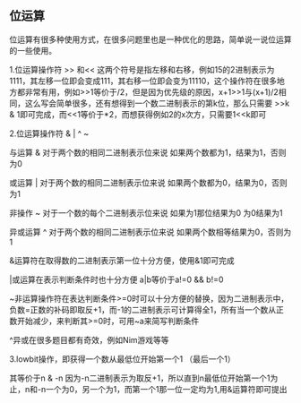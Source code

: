 ## 位运算

位运算有很多种使用方式，在很多问题里也是一种优化的思路，简单说一说位运算的一些使用。

1.位运算操作符 >> 和<< 这两个符号是指左移和右移，例如15的2进制表示为1111，其左移一位即会变成111，其右移一位即会变为11110，这个操作符在很多地方都非常有用，例如>>1等价于/2，但是因为优先级的原因，x+1>>1与(x+1)/2相同，这么写会简单很多，还有想得到一个数二进制表示的第k位，那么只需要 >>k & 1即可完成，而<<1等价于*2，而想获得例如2的x次方，只需要1<<k即可

2.位运算操作符 & | ^ ~

与运算 & 对于两个数的相同二进制表示位来说 如果两个数都为1，结果为1，否则为0

或运算 |  对于两个数的相同二进制表示位来说 如果两个数都为0，结果为0，否则为1

非操作  ~ 对于一个数的每个二进制表示位来说 如果为1那位结果为0 为0结果为1

异或运算 ^  对于两个数的相同二进制表示位来说 如果两个数相等结果为0，否则为1

&运算符在取得数的二进制表示第一位十分方便，使用&1即可完成

|或运算在表示判断条件时也十分方便 a|b等价于a!=0 && b!=0

~非运算操作符在表达判断条件>=0时可以十分方便的替换，因为二进制表示中，负数=正数的补码即取反+1，而-1的二进制表示可计算得全1，所有当一个数从正数开始减少，来判断其>=0时，可用~a来简写判断条件

^异或在很多题目都有奇效，例如Nim游戏等等

3.lowbit操作，即获得一个数从最低位开始第一个1 （最后一个1）

其等价于n & -n 因为-n二进制表示为取反+1，所以直到n最低位开始第一个1为止，n和-n一个为0，另一个为1，而第一个1那一位一定均为1,用&运算符即可提出

